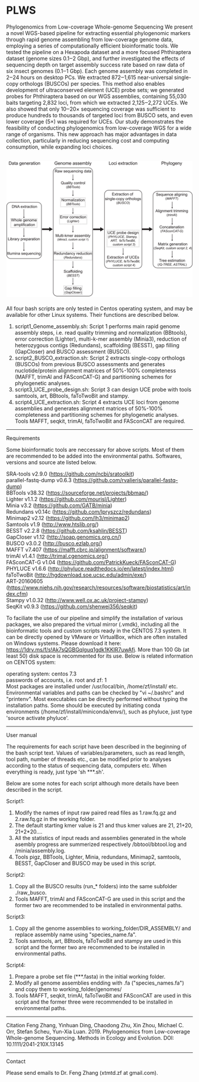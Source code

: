 # PLWS
Phylogenomics from Low-coverage Whole-genome Sequencing
We present a novel WGS-based pipeline for extracting essential phylogenomic markers through rapid genome assembling from low-coverage genome data, employing a series of computationally efficient bioinformatic tools. We tested the pipeline on a Hexapoda dataset and a more focused Phthiraptera dataset (genome sizes 0.1‒2 Gbp), and further investigated the effects of sequencing depth on target assembly success rate based on raw data of six insect genomes (0.1‒1 Gbp). Each genome assembly was completed in 2‒24 hours on desktop PCs. We extracted 872‒1,615 near-universal single-copy orthologs (BUSCOs) per species. This method also enables development of ultraconserved element (UCE) probe sets; we generated probes for Phthiraptera based on our WGS assemblies, containing 55,030 baits targeting 2,832 loci, from which we extracted 2,125‒2,272 UCEs. We also showed that only 10‒20× sequencing coverage was sufficient to produce hundreds to thousands of targeted loci from BUSCO sets, and even lower coverage (5×) was required for UCEs. Our study demonstrates the feasibility of conducting phylogenomics from low-coverage WGS for a wide range of organisms. This new approach has major advantages in data collection, particularly in reducing sequencing cost and computing consumption, while expanding loci choices.

![image](https://raw.githubusercontent.com/xtmtd/image/master/WGS_pipeline.png)
----------------------------------------------------------------------------------------------------------------------------------------
All four bash scripts are only tested in Centos operating system, and may be available for other Linux systems. Their functions are described below.
  1. script1_Genome_assembly.sh: Script 1 performs main rapid genome assembly steps, i.e. read quality trimming and normalization (BBtools),  error correction (Lighter), multi-k-mer assembly (Minia3), reduction of heterozygous contigs (Redundans), scaffolding (BESST), gap filling (GapCloser) and BUSCO assessment (BUSCO).
  2. script2_BUSCO_extraction.sh: Script 2 extracts single-copy orthologs (BUSCOs) from previous BUSCO assessments and generates nuclotide/protein alignment matrices of 50%-100% completeness (MAFFT, trimAl and FASconCAT-G) and partitioning schemes for phylogenetic analyses.
  3. script3_UCE_probe_design.sh: Script 3 can design UCE probe with tools samtools, art, BBtools, faToTwoBit and stampy.
  4. script4_UCE_extraction.sh: Script 4 extracts UCE loci from genome assemblies and generates alignment matrices of 50%-100% completeness and partitioning schemes for phylogenetic analyses. Tools MAFFT, seqkit, trimAl, faToTwoBit and FASconCAT are required.

----------------------------------------------------------------------------------------------------------------------------------------
Requirements

Some bioinformatic tools are neccessary for above scripts. Most of them are recommended to be added into the environmental paths. Softwares, versions and source ate listed below.

  SRA-tools v2.9.0 (https://github.com/ncbi/sratoolkit)  
  parallel-fastq-dump v0.6.3 (https://github.com/rvalieris/parallel-fastq-dump)  
  BBTools v38.32 (https://sourceforge.net/projects/bbmap/)  
  Lighter v1.1.2 (https://github.com/mourisl/Lighter)  
  Minia v3.2	(https://github.com/GATB/minia)  
  Redundans v0.14c	(https://github.com/lpryszcz/redundans)  
  Minimap2 v2.12	(https://github.com/lh3/minimap2)  
  Samtools v1.9	(http://www.htslib.org/)  
  BESST v2.2.8	(https://github.com/ksahlin/BESST)  
  GapCloser v1.12	(http://soap.genomics.org.cn/)  
  BUSCO v3.0.2	(http://busco.ezlab.org/)  
  MAFFT v7.407	(https://mafft.cbrc.jp/alignment/software/)  
  trimAl v1.4.1	(http://trimal.cgenomics.org/)  
  FASconCAT-G v1.04	(https://github.com/PatrickKueck/FASconCAT-G)  
  PHYLUCE v1.6.6	(http://phyluce.readthedocs.io/en/latest/index.html)  
  faToTwoBit	(http://hgdownload.soe.ucsc.edu/admin/exe/)  
  ART-20160605	(https://www.niehs.nih.gov/research/resources/software/biostatistics/art/index.cfm)  
  Stampy v1.0.32	(http://www.well.ox.ac.uk/project-stampy)  
  SeqKit v0.9.3	(https://github.com/shenwei356/seqkit)
  
 To faciliate the use of our pipeline and simplify the installation of various packages, we also prepared the virtual mirror (.vmdk), including all the bioinformatic tools and custom scripts ready in the CENTOS 7.3 system. It can be directly opened by VMware or VirtualBox, which are often installed on Windows systems. Please download it here: https://1drv.ms/f/s!Ak7sQGBGqlguq1gdk1KKIR7uwAfj. More than 100 Gb (at least 50) disk space is recommented for its use. Below is related information on CENTOS system:  

  operating system: centos 7.3  
  passwords of accounts, i.e. root and zf: 1  
  Most packages are installed under /usr/local/bin, /home/zf/install/ etc. Environmental variables and paths can be checked by "vi ~/.bashrc" and "printenv". Most executables can be directly performed without typing the installation paths. Some should be executed by initiating conda environments (/home/zf/install/miniconda/envs/), such as phyluce, just type 'source activate phyluce'.

----------------------------------------------------------------------------------------------------------------------------------------
User manual

The requirements for each script have been described in the beginning of the bash script text. Values of variables/parameters, such as read length, tool path, number of threads etc., can be modified prior to analyses according to the status of sequencing data, computers etc. When everything is ready, just type 'sh ***.sh'.

Below are some notes for each script although more details have been described in the script.

Script1: 
1) Modify the names of input raw paired read files as 1.raw.fq.gz and 2.raw.fq.gz in the working folder.  
2) The default starting kmer value is 21 and thus kmer values are 21, 21+20, 21+2*20....  
3) All the statistics of input reads and assemblies generated in the whole asembly progress are summerized respectively /bbtool/bbtool.log and /minia/assembly.log.  
4) Tools pigz, BBTools, Lighter, Minia, redundans, Minimap2, samtools, BESST, GapCloser and BUSCO may be used in this script.

Script2:  
1) Copy all the BUSCO results (run_* folders) into the same subfolder ./raw_busco.  
2) Tools MAFFT, trimAl and FASconCAT-G are used in this script and the former two are recommended to be installed in environmental paths.

Script3:   
1) Copy all the genome assemblies to working_folder/DIR_ASSEMBLY/ and replace assembly name using "species_name.fa". 
2) Tools samtools, art, BBtools, faToTwoBit and stampy are used in this script and the former two are recommended to be installed in environmental paths.

Script4:  
1) Prepare a probe set file (***.fasta) in the initial working folder.
2) Modify all genome assemblies endding with .fa ("species_names.fa") and copy them to working_folder/genomes/ 
3) Tools MAFFT, seqkit, trimAl, faToTwoBit and FASconCAT are used in this script and the former three were recommended to be installed in environmental paths.

----------------------------------------------------------------------------------------------------------------------------------------
Citation
Feng Zhang, Yinhuan Ding, Chaodong Zhu, Xin Zhou, Michael C. Orr, Stefan Scheu, Yun-Xia Luan. 2019. Phylogenomics from Low-coverage Whole-genome Sequencing. Methods in Ecology and Evolution. DOI: 10.1111/2041-210X.13145

----------------------------------------------------------------------------------------------------------------------------------------
Contact

Please send emails to Dr. Feng Zhang (xtmtd.zf at gmail.com).

